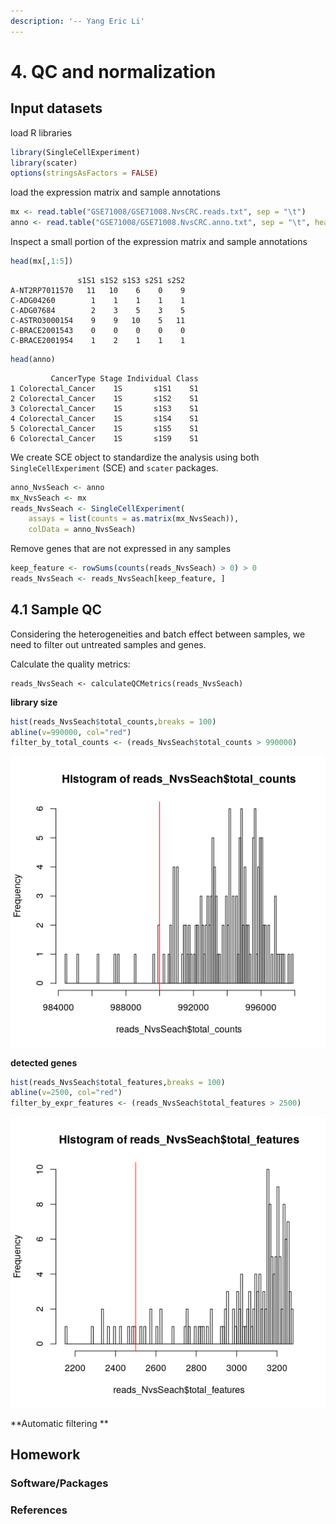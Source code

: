 ```yaml
---
description: '-- Yang Eric Li'
---
```


# 4. QC and normalization

## Input datasets

load R libraries

```r
library(SingleCellExperiment)
library(scater)
options(stringsAsFactors = FALSE)
```

load the expression matrix and sample annotations

```r
mx <- read.table("GSE71008/GSE71008.NvsCRC.reads.txt", sep = "\t")
anno <- read.table("GSE71008/GSE71008.NvsCRC.anno.txt", sep = "\t", header=T)
```

Inspect a small portion of the expression matrix and sample annotations

```r
head(mx[,1:5])
```

```text
               s1S1 s1S2 s1S3 s2S1 s2S2
A-NT2RP7011570   11   10    6    0    9
C-ADG04260        1    1    1    1    1
C-ADG07684        2    3    5    3    5
C-ASTRO3000154    9    9   10    5   11
C-BRACE2001543    0    0    0    0    0
C-BRACE2001954    1    2    1    1    1
```

```r
head(anno)
```

```text
         CancerType Stage Individual Class
1 Colorectal_Cancer    1S       s1S1    S1
2 Colorectal_Cancer    1S       s1S2    S1
3 Colorectal_Cancer    1S       s1S3    S1
4 Colorectal_Cancer    1S       s1S4    S1
5 Colorectal_Cancer    1S       s1S5    S1
6 Colorectal_Cancer    1S       s1S9    S1
```

We create SCE object to standardize the analysis using both `SingleCellExperiment` \(SCE\) and `scater` packages.

```r
anno_NvsSeach <- anno
mx_NvsSeach <- mx
reads_NvsSeach <- SingleCellExperiment(
    assays = list(counts = as.matrix(mx_NvsSeach)),
    colData = anno_NvsSeach)
```

Remove genes that are not expressed in any samples

```r
keep_feature <- rowSums(counts(reads_NvsSeach) > 0) > 0
reads_NvsSeach <- reads_NvsSeach[keep_feature, ]
```

## 4.1 Sample QC

Considering the heterogeneities and batch effect between samples, we need to filter out untreated samples and genes.

Calculate the quality metrics:

```text
reads_NvsSeach <- calculateQCMetrics(reads_NvsSeach)
```

**library size**

```r
hist(reads_NvsSeach$total_counts,breaks = 100)
abline(v=990000, col="red")
filter_by_total_counts <- (reads_NvsSeach$total_counts > 990000)
```

![](../.gitbook/assets/librarysziehist.png)

**detected genes**

```r
hist(reads_NvsSeach$total_features,breaks = 100)
abline(v=2500, col="red")
filter_by_expr_features <- (reads_NvsSeach$total_features > 2500)
```

![](../.gitbook/assets/detectedgenehist.png)

**Automatic filtering **



## Homework

### Software/Packages

### References



